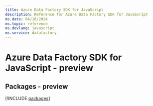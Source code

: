 ```yaml
---
title: Azure Data Factory SDK for JavaScript
description: Reference for Azure Data Factory SDK for JavaScript
ms.date: 04/16/2024
ms.topic: reference
ms.devlang: javascript
ms.service: datafactory
---
```

# Azure Data Factory SDK for JavaScript - preview
## Packages - preview
[!INCLUDE [packages](data-factory-index.md)]